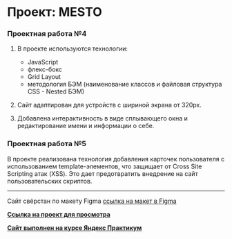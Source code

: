 # Проект: MESTO

### Проектная работа №4


1. В проекте используются технологии:

    - JavaScript
    - флекс-бокс
    - Grid Layout
    - методология БЭМ (наименование классов и файловая структура CSS - Nested БЭМ)

2. Сайт адаптирован для устройств с шириной экрана от 320px.

3. Добавлена интерактивность в виде сплывающего окна и редактирование имени и информации о себе.



### Проектная работа №5

В проекте реализована технология добавления карточек пользователя с использованием template-элементов, что защищает от Cross Site Scripting атак (XSS).
Это дает предотвратить внедрение на сайт пользовательских скриптов.

***

Сайт свёрстан по макету Figma [ссылка на макет в Figma](https://www.figma.com/file/2cn9N9jSkmxD84oJik7xL7/JavaScript.-Sprint-4?node-id=0%3A1)

[**Ссылка на проект для просмотра**](https://balzak1976.github.io/mesto/)

[**Сайт выполнен на курсе Яндекс Практикум**](https://practicum.yandex.ru/profile/web/)
